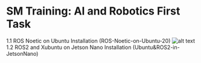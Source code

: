 # SM Training: AI and Robotics First Task

 1.1 ROS Noetic on Ubuntu Installation (ROS-Noetic-on-Ubuntu-20)
![alt text](/Users/shathaalshehri/Desktop/SartMethods-AI-Task/img)
 1.2 ROS2 and Xubuntu on Jetson Nano Installation (Ubuntu&ROS2-in-JetsonNano)

